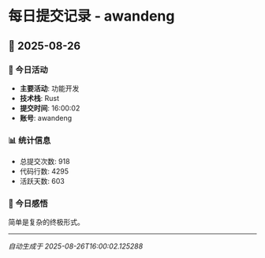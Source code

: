 # 每日提交记录 - awandeng

## 📅 2025-08-26

### 🎯 今日活动
- **主要活动**: 功能开发
- **技术栈**: Rust
- **提交时间**: 16:00:02
- **账号**: awandeng

### 📊 统计信息
- 总提交次数: 918
- 代码行数: 4295
- 活跃天数: 603

### 💭 今日感悟
简单是复杂的终极形式。

---
*自动生成于 2025-08-26T16:00:02.125288*
